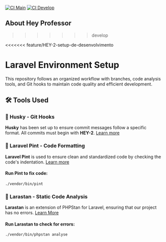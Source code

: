 [![CI Main](https://github.com/guilhermehiginoo/hey-professor/actions/workflows/laravel.yml/badge.svg?branch=develop)](https://github.com/guilhermehiginoo/hey-professor/actions/workflows/laravel.yml)
[![CI Develop](https://github.com/guilhermehiginoo/hey-professor/actions/workflows/laravel.yml/badge.svg?branch=develop)](https://github.com/guilhermehiginoo/hey-professor/actions/workflows/laravel.yml)

## About Hey Professor
>>>>>>> develop

<<<<<<< feature/HEY-2-setup-de-desenvolvimento
# Laravel Environment Setup

This repository follows an organized workflow with branches, code analysis tools, and Git hooks to maintain code quality and efficient development.

## 🛠️ Tools Used

### 🚀 Husky - Git Hooks
**Husky** has been set up to ensure commit messages follow a specific format. All commits must begin with **HEY-2**. [Learn more](https://typicode.github.io/husky/)

### 🧹 Laravel Pint - Code Formatting
**Laravel Pint** is used to ensure clean and standardized code by checking the code's indentation. [Learn more](https://laravel.com/docs/12.x/pint)

#### Run Pint to fix code:
```sh
./vendor/bin/pint
```

### 🧐 Larastan - Static Code Analysis
**Larastan** is an extension of PHPStan for Laravel, ensuring that our project has no errors. [Learn More](https://github.com/larastan/larastan)

#### Run **Larastan** to check for errors:
```sh
./vendor/bin/phpstan analyse
```
